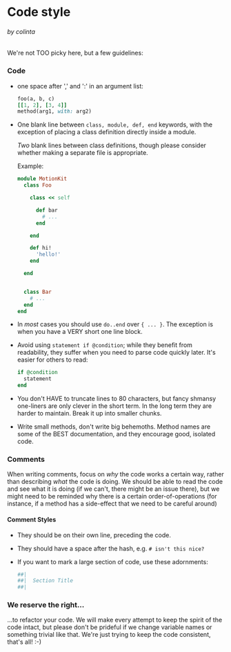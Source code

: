 # Code style
###### by colinta

We're not TOO picky here, but a few guidelines:

### Code

- one space after ',' and ':' in an argument list:

  ```ruby
  foo(a, b, c)
  [[1, 2], [3, 4]]
  method(arg1, with: arg2)
  ```

- One blank line between `class, module, def, end` keywords, with the exception
  of placing a class definition directly inside a module.

  *Two* blank lines between class definitions, though please consider whether
  making a separate file is appropriate.

  Example:
  ```ruby
  module MotionKit
    class Foo

      class << self

        def bar
          # ...
        end

      end

      def hi!
        'hello!'
      end

    end


    class Bar
      # ...
    end
  end
  ```
- In *most* cases you should use `do..end` over `{ ... }`.  The exception is
  when you have a VERY short one line block.
- Avoid using `statement if @condition`; while they benefit from readability,
  they suffer when you need to parse code quickly later. It's easier for others
  to read:
  ```ruby
  if @condition
    statement
  end
  ```
- You don't HAVE to truncate lines to 80 characters, but fancy shmansy
  one-liners are only clever in the short term. In the long term they are harder
  to maintain. Break it up into smaller chunks.
- Write small methods, don't write big behemoths. Method names are some of the
  BEST documentation, and they encourage good, isolated code.

### Comments

When writing comments, focus on *why* the code works a certain way, rather than
describing *what* the code is doing. We should be able to read the code and see
what it is doing (if we can't, there might be an issue there), but we might need
to be reminded why there is a certain order-of-operations (for instance, if a
method has a side-effect that we need to be careful around)

#### Comment Styles

- They should be on their own line, preceding the code.
- They should have a space after the hash, e.g. `# isn't this nice?`
- If you want to mark a large section of code, use these adornments:

  ```ruby
  ##|
  ##|  Section Title
  ##|
  ```

### We reserve the right...

...to refactor your code. We will make every attempt to keep the spirit of the
code intact, but please don't be prideful if we change variable names or
something trivial like that. We're just trying to keep the code consistent,
that's all! :-)
